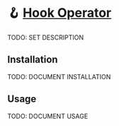 # 🪝 [Hook Operator](https://github.com/illallangi/hook-operator)

TODO: SET DESCRIPTION

## Installation

TODO: DOCUMENT INSTALLATION

## Usage

TODO: DOCUMENT USAGE
